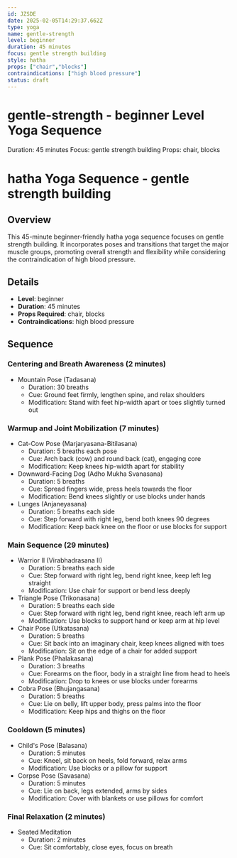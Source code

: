 ```yaml
---
id: JZSDE
date: 2025-02-05T14:29:37.662Z
type: yoga
name: gentle-strength
level: beginner
duration: 45 minutes
focus: gentle strength building
style: hatha
props: ["chair","blocks"]
contraindications: ["high blood pressure"]
status: draft
---
```

# gentle-strength - beginner Level Yoga Sequence
Duration: 45 minutes
Focus: gentle strength building
Props: chair, blocks
# hatha Yoga Sequence - gentle strength building

## Overview

This 45-minute beginner-friendly hatha yoga sequence focuses on gentle strength building. It incorporates poses and transitions that target the major muscle groups, promoting overall strength and flexibility while considering the contraindication of high blood pressure.

## Details
- **Level**: beginner
- **Duration**: 45 minutes
- **Props Required**: chair, blocks
- **Contraindications**: high blood pressure

## Sequence

### Centering and Breath Awareness (2 minutes)
- Mountain Pose (Tadasana)
  - Duration: 30 breaths
  - Cue: Ground feet firmly, lengthen spine, and relax shoulders
  - Modification: Stand with feet hip-width apart or toes slightly turned out

### Warmup and Joint Mobilization (7 minutes)
- Cat-Cow Pose (Marjaryasana-Bitilasana)
  - Duration: 5 breaths each pose
  - Cue: Arch back (cow) and round back (cat), engaging core
  - Modification: Keep knees hip-width apart for stability
- Downward-Facing Dog (Adho Mukha Svanasana)
  - Duration: 5 breaths
  - Cue: Spread fingers wide, press heels towards the floor
  - Modification: Bend knees slightly or use blocks under hands
- Lunges (Anjaneyasana)
  - Duration: 5 breaths each side
  - Cue: Step forward with right leg, bend both knees 90 degrees
  - Modification: Keep back knee on the floor or use blocks for support

### Main Sequence (29 minutes)
- Warrior II (Virabhadrasana II)
  - Duration: 5 breaths each side
  - Cue: Step forward with right leg, bend right knee, keep left leg straight
  - Modification: Use chair for support or bend less deeply
- Triangle Pose (Trikonasana)
  - Duration: 5 breaths each side
  - Cue: Step forward with right leg, bend right knee, reach left arm up
  - Modification: Use blocks to support hand or keep arm at hip level
- Chair Pose (Utkatasana)
  - Duration: 5 breaths
  - Cue: Sit back into an imaginary chair, keep knees aligned with toes
  - Modification: Sit on the edge of a chair for added support
- Plank Pose (Phalakasana)
  - Duration: 3 breaths
  - Cue: Forearms on the floor, body in a straight line from head to heels
  - Modification: Drop to knees or use blocks under forearms
- Cobra Pose (Bhujangasana)
  - Duration: 5 breaths
  - Cue: Lie on belly, lift upper body, press palms into the floor
  - Modification: Keep hips and thighs on the floor

### Cooldown (5 minutes)
- Child's Pose (Balasana)
  - Duration: 5 minutes
  - Cue: Kneel, sit back on heels, fold forward, relax arms
  - Modification: Use blocks or a pillow for support
- Corpse Pose (Savasana)
  - Duration: 5 minutes
  - Cue: Lie on back, legs extended, arms by sides
  - Modification: Cover with blankets or use pillows for comfort

### Final Relaxation (2 minutes)
- Seated Meditation
  - Duration: 2 minutes
  - Cue: Sit comfortably, close eyes, focus on breath